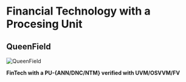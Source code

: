 # Financial Technology with a Procesing Unit
## QueenField

![QueenField](../main/icon.jpg)

**FinTech with a PU-{ANN/DNC/NTM} verified with UVM/OSVVM/FV**
